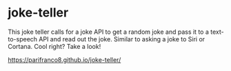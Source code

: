 # joke-teller

This joke teller calls for a joke API to get a random joke and pass it to a text-to-speech API and read out the joke. Similar to asking a joke to Siri or 
Cortana. Cool right? Take a look!


https://parifranco8.github.io/joke-teller/
